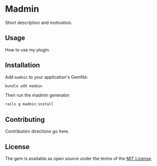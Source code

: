 # Madmin
Short description and motivation.

## Usage
How to use my plugin.

## Installation
Add `madmin` to your application's Gemfile:

```bash
bundle add madmin
```

Then run the madmin generator:

```bash
rails g madmin:install
```

## Contributing
Contribution directions go here.

## License
The gem is available as open source under the terms of the [MIT License](https://opensource.org/licenses/MIT).
